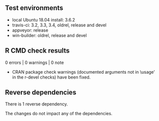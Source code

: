 ## Test environments
* local Ubuntu 18.04 install: 3.6.2
* travis-ci: 3.2, 3.3, 3.4, oldrel, release and devel
* appveyor: release
* win-builder: oldrel, release and devel

## R CMD check results

0 errors | 0 warnings | 0 note

* CRAN package check warnings (documented arguments not in \usage' in the r-devel checks) have been fixed.

## Reverse dependencies

There is 1 reverse dependency.

The changes do not impact any of the dependencies.
